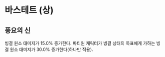 # 바스테트 (상)

## 풍요의 신

빙결 원소 대미지가 15.0% 증가한다. 파티원 캐릭터가 빙결 상태의 목표에게 가하는 빙결 원소 대미지가 30.0% 증가한다(하나만 적용).

